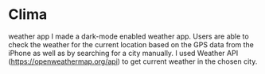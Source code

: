 # Clima
weather app
I made a dark-mode enabled weather app. Users are able to check the weather for the current location based on the GPS data from the iPhone as well as by searching for a city manually. I used Weather API (https://openweathermap.org/api) to get current weather in the chosen city.

